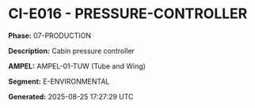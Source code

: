 # CI-E016 - PRESSURE-CONTROLLER

**Phase:** 07-PRODUCTION

**Description:** Cabin pressure controller

**AMPEL:** AMPEL-01-TUW (Tube and Wing)

**Segment:** E-ENVIRONMENTAL

**Generated:** 2025-08-25 17:27:29 UTC
